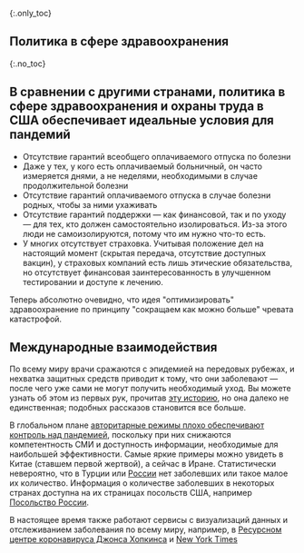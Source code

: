 {:.only_toc}
## Политика в сфере здравоохранения

{:.no_toc}
## В сравнении с другими странами, политика в сфере здравоохранения и охраны труда в США обеспечивает идеальные условия для пандемий

- Отсутствие гарантий всеобщего оплачиваемого отпуска по болезни
- Даже у тех, у кого есть оплачиваемый больничный, он часто измеряется днями, а не неделями, необходимыми в случае продолжительной болезни
- Отсутствие гарантий оплачиваемого отпуска в случае болезни родных, чтобы за ними ухаживать
- Отсутствие гарантий поддержки — как финансовой, так и по уходу — для тех, кто должен самостоятельно изолироваться. Из-за этого люди не самоизолируются, потому что им нужно что-то есть.
- У многих отсутствует страховка. Учитывая положение дел на настоящий момент (скрытая передача, отсутствие доступных вакцин), у страховых компаний есть лишь этические обязательства, но отсутствует финансовая заинтересованность в улучшенном тестировании и доступе к лечению.

Теперь абсолютно очевидно, что идея "оптимизировать" здравоохранение по принципу "сокращаем как можно больше" чревата катастрофой. 

## Международные взаимодействия

По всему миру врачи сражаются с эпидемией на передовых рубежах, и нехватка защитных средств приводит к тому, что они заболевают — после чего уже сами не могут получить необходимый уход. Вы можете узнать об этом из первых рук, прочитав [эту историю](https://twitter.com/stuff_so/status/1236467114933813248), но она далеко не единственная; подобных рассказов становится все больше.

В глобальном плане [авторитарные режимы плохо обеспечивают контроль над пандемией](https://www.theatlantic.com/technology/archive/2020/02/coronavirus-and-blindness-authoritarianism/606922/), поскольку при них снижаются компетентность СМИ и доступность информации, необходимые для наибольшей эффективности. Самые яркие примеры можно увидеть в Китае (ставшем первой жертвой), а сейчас в Иране. Статистически невероятно, что в Турции или [России](https://ru.usembassy.gov/covid-19-information/) нет заболевших или такое малое их количество. Информация о количестве заболевших в некоторых странах доступна на их страницах посольств США, например [Посольство России](https://ru.usembassy.gov/covid-19-information/). 

В настоящее время также работают сервисы с визуализаций данных и отслеживанием заболевания по всему миру, например, в [Ресурсном центре коронавируса Джонса Хопкинса](https://coronavirus.jhu.edu/map.html) и [New York Times](https://www.nytimes.com/interactive/2020/world/coronavirus-maps.html)
